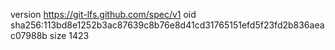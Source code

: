 version https://git-lfs.github.com/spec/v1
oid sha256:113bd8e1252b3ac87639c8b76e8d41cd31765151efd5f23fd2b836aeac07988b
size 1423
